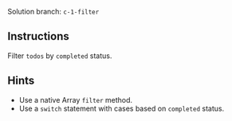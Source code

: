 Solution branch: `c-1-filter`

## Instructions

Filter `todos` by `completed` status.

## Hints

- Use a native Array `filter` method.
- Use a `switch` statement with cases based on `completed` status.
